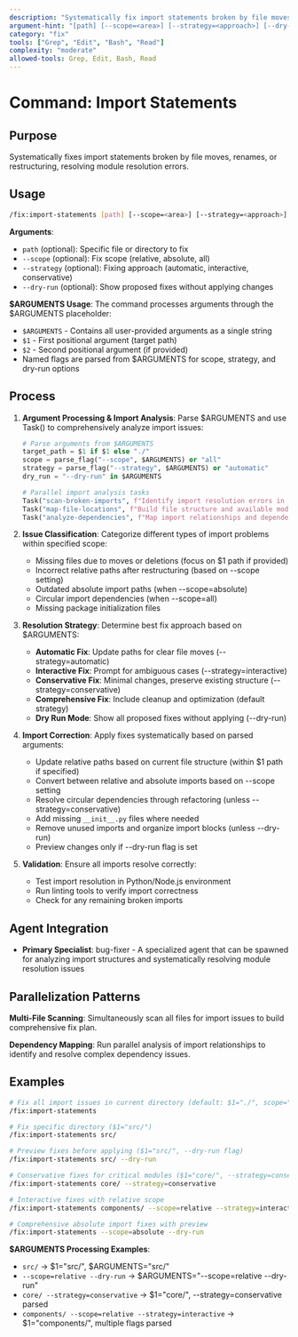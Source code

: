 ```yaml
---
description: "Systematically fix import statements broken by file moves or renames"
argument-hint: "[path] [--scope=<area>] [--strategy=<approach>] [--dry-run]"
category: "fix"
tools: ["Grep", "Edit", "Bash", "Read"]
complexity: "moderate"
allowed-tools: Grep, Edit, Bash, Read
---
```


# Command: Import Statements

## Purpose

Systematically fixes import statements broken by file moves, renames, or restructuring, resolving module resolution errors.

## Usage

```bash
/fix:import-statements [path] [--scope=<area>] [--strategy=<approach>] [--dry-run]
```

**Arguments**:

- `path` (optional): Specific file or directory to fix
- `--scope` (optional): Fix scope (relative, absolute, all)
- `--strategy` (optional): Fixing approach (automatic, interactive, conservative)
- `--dry-run` (optional): Show proposed fixes without applying changes

**$ARGUMENTS Usage**:
The command processes arguments through the $ARGUMENTS placeholder:

- `$ARGUMENTS` - Contains all user-provided arguments as a single string
- `$1` - First positional argument (target path)
- `$2` - Second positional argument (if provided)
- Named flags are parsed from $ARGUMENTS for scope, strategy, and dry-run options

## Process

1. **Argument Processing & Import Analysis**: Parse $ARGUMENTS and use Task() to comprehensively analyze import issues:

   ```python
   # Parse arguments from $ARGUMENTS
   target_path = $1 if $1 else "./"
   scope = parse_flag("--scope", $ARGUMENTS) or "all"
   strategy = parse_flag("--strategy", $ARGUMENTS) or "automatic"
   dry_run = "--dry-run" in $ARGUMENTS

   # Parallel import analysis tasks
   Task("scan-broken-imports", f"Identify import resolution errors in {target_path}"),
   Task("map-file-locations", f"Build file structure and available modules for {scope} scope"),
   Task("analyze-dependencies", f"Map import relationships and dependency chains")
   ```

2. **Issue Classification**: Categorize different types of import problems within specified scope:
   - Missing files due to moves or deletions (focus on $1 path if provided)
   - Incorrect relative paths after restructuring (based on --scope setting)
   - Outdated absolute import paths (when --scope=absolute)
   - Circular import dependencies (when --scope=all)
   - Missing package initialization files

3. **Resolution Strategy**: Determine best fix approach based on $ARGUMENTS:
   - **Automatic Fix**: Update paths for clear file moves (--strategy=automatic)
   - **Interactive Fix**: Prompt for ambiguous cases (--strategy=interactive)
   - **Conservative Fix**: Minimal changes, preserve existing structure (--strategy=conservative)
   - **Comprehensive Fix**: Include cleanup and optimization (default strategy)
   - **Dry Run Mode**: Show all proposed fixes without applying (--dry-run)

4. **Import Correction**: Apply fixes systematically based on parsed arguments:
   - Update relative paths based on current file structure (within $1 path if specified)
   - Convert between relative and absolute imports based on --scope setting
   - Resolve circular dependencies through refactoring (unless --strategy=conservative)
   - Add missing `__init__.py` files where needed
   - Remove unused imports and organize import blocks (unless --dry-run)
   - Preview changes only if --dry-run flag is set

5. **Validation**: Ensure all imports resolve correctly:
   - Test import resolution in Python/Node.js environment
   - Run linting tools to verify import correctness
   - Check for any remaining broken imports

## Agent Integration

- **Primary Specialist**: bug-fixer - A specialized agent that can be spawned for analyzing import structures and systematically resolving
  module resolution issues

## Parallelization Patterns

**Multi-File Scanning**: Simultaneously scan all files for import issues to build comprehensive fix plan.

**Dependency Mapping**: Run parallel analysis of import relationships to identify and resolve complex dependency issues.

## Examples

```bash
# Fix all import issues in current directory (default: $1="./", scope="all")
/fix:import-statements

# Fix specific directory ($1="src/")
/fix:import-statements src/

# Preview fixes before applying ($1="src/", --dry-run flag)
/fix:import-statements src/ --dry-run

# Conservative fixes for critical modules ($1="core/", --strategy=conservative)
/fix:import-statements core/ --strategy=conservative

# Interactive fixes with relative scope
/fix:import-statements components/ --scope=relative --strategy=interactive

# Comprehensive absolute import fixes with preview
/fix:import-statements --scope=absolute --dry-run
```

**$ARGUMENTS Processing Examples**:

- `src/` → $1="src/", $ARGUMENTS="src/"
- `--scope=relative --dry-run` → $ARGUMENTS="--scope=relative --dry-run"
- `core/ --strategy=conservative` → $1="core/", --strategy=conservative parsed
- `components/ --scope=relative --strategy=interactive` → $1="components/", multiple flags parsed
